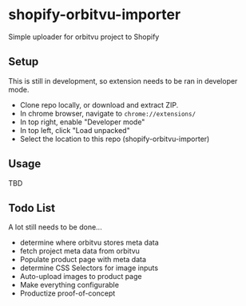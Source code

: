 # shopify-orbitvu-importer
Simple uploader for orbitvu project to Shopify

## Setup
This is still in development, so extension needs to be ran in developer mode.

- Clone repo locally, or download and extract ZIP.
- In chrome browser, navigate to `chrome://extensions/`
- In top right, enable "Developer mode"
- In top left, click "Load unpacked"
- Select the location to this repo (shopify-orbitvu-importer)

## Usage
TBD

## Todo List
A lot still needs to be done...
- determine where orbitvu stores meta data
- fetch project meta data from orbitvu
- Populate product page with meta data
- determine CSS Selectors for image inputs
- Auto-upload images to product page
- Make everything configurable
- Productize proof-of-concept
